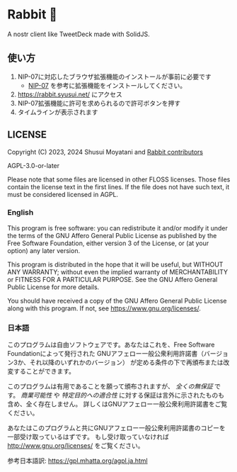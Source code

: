 # Rabbit 🐰

A nostr client like TweetDeck made with SolidJS.

## 使い方

1. NIP-07に対応したブラウザ拡張機能のインストールが事前に必要です
   - [NIP-07](https://scrapbox.io/nostr/NIP-07#63e1c10c8b8fcb00000584fc) を参考に拡張機能をインストールしてください。
1. https://rabbit.syusui.net/ にアクセス
1. NIP-07拡張機能に許可を求められるので許可ボタンを押す
1. タイムラインが表示されます

## LICENSE

Copyright (C) 2023, 2024 Shusui Moyatani and [Rabbit contributors](https://github.com/syusui-s/rabbit/graphs/contributors)

AGPL-3.0-or-later

Please note that some files are licensed in other FLOSS licenses.
Those files contain the license text in the first lines.
If the file does not have such text, it must be considered licensed in AGPL.

### English

This program is free software: you can redistribute it and/or modify
it under the terms of the GNU Affero General Public License as published by
the Free Software Foundation, either version 3 of the License, or
(at your option) any later version.

This program is distributed in the hope that it will be useful,
but WITHOUT ANY WARRANTY; without even the implied warranty of
MERCHANTABILITY or FITNESS FOR A PARTICULAR PURPOSE. See the
GNU Affero General Public License for more details.

You should have received a copy of the GNU Affero General Public License
along with this program. If not, see <https://www.gnu.org/licenses/>.

### 日本語

このプログラムは自由ソフトウェアです。あなたはこれを、Free Software Foundationによって発行された
GNUアフェロー一般公衆利用許諾書（バージョン3か、それ以降のいずれかのバージョン）
が定める条件の下で再頒布または改変することができます。

このプログラムは有用であることを願って頒布されますが、 _全くの無保証_ です。
_商業可能性_ や _特定目的への適合性_ に対する保証は言外に示されたものも含め、全く存在しません。
詳しくはGNUアフェロー一般公衆利用許諾書をご覧ください。

あなたはこのプログラムと共にGNUアフェロー一般公衆利用許諾書のコピーを一部受け取っているはずです。
もし受け取っていなければ <http://www.gnu.org/licenses/> をご覧ください。

参考日本語訳: <https://gpl.mhatta.org/agpl.ja.html>
